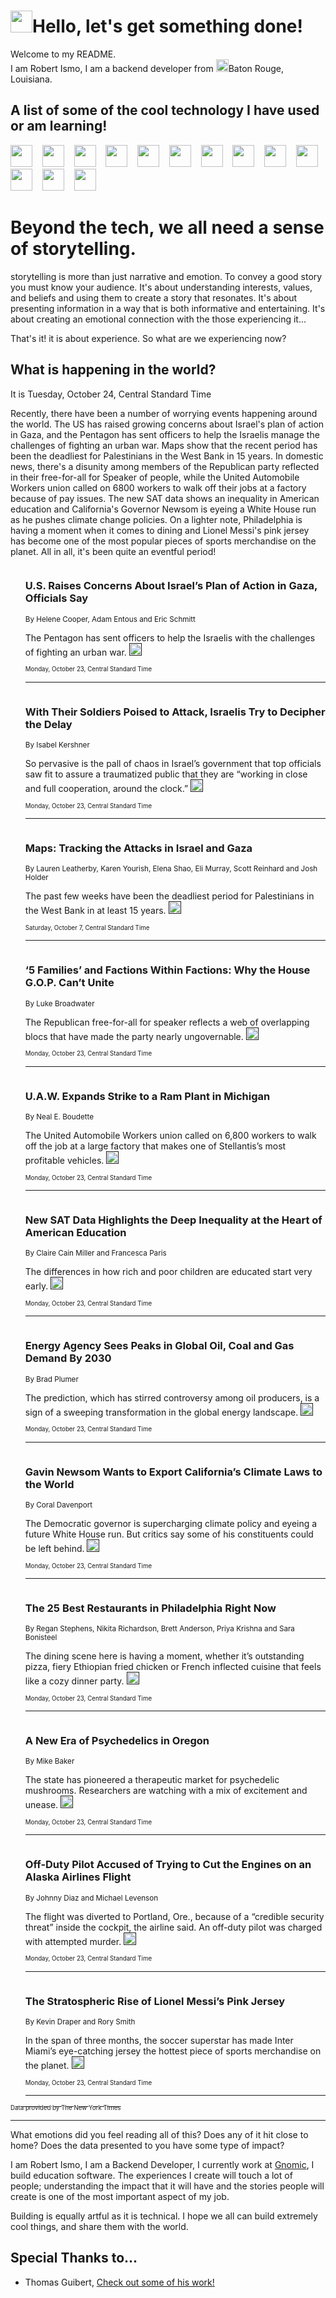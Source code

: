 <h1><img src="https://emojis.slackmojis.com/emojis/images/1643514375/3493/hot-coffee.gif?1643514375" width="35"/>Hello, let's get something done!</h1>

<p>Welcome to my README.<br/>
I am Robert Ismo, I am a backend developer from <img src="https://emojis.slackmojis.com/emojis/images/1638395689/50435/moulin_rouge.png?1638395689" width="20"/>Baton Rouge, Louisiana.</p>
<h2>A list of some of the cool technology I have used or am learning!</h2>
<p>
<img src="https://emojis.slackmojis.com/emojis/images/1643516091/21142/meow_bongotap.gif?1643516091" width="35" alt="">
<img src="https://img.shields.io/badge/Favorite%20Frontend%20Framework-SvelteKit-f83903" alt="">
<img src="https://img.shields.io/badge/Second%20Favorite-Vue-40b581" alt="">
<img src="https://img.shields.io/badge/Most%20Used%20Runtime-Nodejs-78b061" alt="">
<img src="https://emojis.slackmojis.com/emojis/images/1643517416/34482/fire.gif?1643517416" width="35" alt="">
<img src="https://img.shields.io/badge/Javascript%20But%20Better-Typescript-0078ca" alt="">
<img src="https://img.shields.io/badge/Favorite%20Language-Elixir-3e244d" alt="">
<img src="https://img.shields.io/badge/Containerize%20Everything-Docker-6ac9ef" alt="">
<img src="https://emojis.slackmojis.com/emojis/images/1643514596/5999/meow_party.gif?1643514596" width="35" alt="">
<img src="https://img.shields.io/badge/API%20Love%20Language-Graphql-de32a5" alt="">
<img src="https://img.shields.io/badge/Our%20Favorite%20Version%20Controller-Git-e94f33" alt="">
<img src="https://img.shields.io/badge/Favorite%20Database-Redis-d42d1d" alt="">
<img src="https://emojis.slackmojis.com/emojis/images/1643514559/5584/deployparrot.gif?1643514559" width="35" alt="">
<img src="https://img.shields.io/badge/Container%20Interstate-RabbitMQ-f66200" alt="">
<img src="https://img.shields.io/badge/Gotta%20Learn-Kubernetes-316adf" alt="">
<img src="https://img.shields.io/badge/Really%20Mature%20Now-WASM-654fef" alt="">
<img src="https://emojis.slackmojis.com/emojis/images/1666642497/61942/dance_vibe.gif?1666642497" width="35" alt="">
<img src="https://img.shields.io/badge/For%20My%20M1-ARM64-657d96" alt="">
<img src="https://img.shields.io/badge/Loving%20This%20So%20Much-TailwindCSS-17bcb5" alt="">
<img src="https://img.shields.io/badge/Cool%20Build%20Tool-Vite-f9cb24" alt="">
<img src="https://emojis.slackmojis.com/emojis/images/1669231376/62819/working-on-it.gif?1669231376" width="35" alt="">
<img src="https://img.shields.io/badge/Fun%20and%20Easy%20Database-MongoDB-5f8c49" alt="">
<img src="https://img.shields.io/badge/JS%20Life%20Support-NPM-c73737" alt="">
<img src="https://img.shields.io/badge/I%20Liked%20It-DynamoDB-0073b9" alt="">
<img src="https://emojis.slackmojis.com/emojis/images/1643514045/46/question.gif?1643514045" width="35" alt="">
<img src="https://img.shields.io/badge/cool-React-60d6f9" alt="">
<img src="https://img.shields.io/badge/Future%20Big%20Project-Lambda-f37e00" alt="">
<img src="https://img.shields.io/badge/NPM%20But%20Better-PNPM-f1aa07" alt="">
<img src="https://emojis.slackmojis.com/emojis/images/1643514943/9662/fbwow.gif?1643514943" width="35" alt="">
<img src="https://img.shields.io/badge/First%20Language-C-662079" alt="">
<img src="https://img.shields.io/badge/Where%20I%20Deploy%20Frontend-Vercel-000000" alt="">
<img src="https://img.shields.io/badge/Who%20Does%20not%20Want%20an%20App-Swift-f9492a" alt="">
<img src="https://emojis.slackmojis.com/emojis/images/1643514058/151/javascript.png?1643514058" width="35" alt="">
<img src="https://img.shields.io/badge/cool-Python-fbd542" alt="">
<img src="https://img.shields.io/badge/Favorite%20Something-Stripe-656cdc" alt="">
<img src="https://img.shields.io/badge/Of%20Course-HTML5-ed6327" alt="">
<img src="https://emojis.slackmojis.com/emojis/images/1660415405/60731/bomb.gif?1660415405" width="35" alt="">
<img src="https://img.shields.io/badge/hate-CSS-2964ec" alt="">
<img src="https://img.shields.io/badge/Learning-CircleCI-141215" alt="">
<img src="https://img.shields.io/badge/Learning-Rust-fbbb3b" alt="">
<img src="https://emojis.slackmojis.com/emojis/images/1660415397/60712/writing-hand.gif?1660415397" width="35" alt="">
<img src="https://img.shields.io/badge/Dev%20Browser%20of%20Choice-Firefox-cc4e26" alt="">
<img src="https://img.shields.io/badge/Recoverying%20From%20Windows-UNIX-1781e3" alt="">
<img src="https://img.shields.io/badge/LOVE-LogSeq-90c1c2" alt="">
<img src="https://emojis.slackmojis.com/emojis/images/1643514066/223/kirby.gif?1643514066" width="35" alt="">
<img src="https://img.shields.io/badge/Daily%20Driver-MacOS-e6e6e8" alt="">
<img src="https://img.shields.io/badge/Git%20Server-Github-000000" alt="">
<img src="https://img.shields.io/badge/enjoyable-EC2-f17428" alt="">
<img src="https://emojis.slackmojis.com/emojis/images/1643514239/2069/excited.gif?1643514239" width="35" alt="">
</p>
<h1>Beyond the tech, we all need a sense of storytelling.</h1>
<p>storytelling is more than just narrative and emotion. To convey a good story you must know your audience. It's about understanding interests, values, and beliefs and using them to create a story that resonates. It's about presenting information in a way that is both informative and entertaining. It's about creating an emotional connection with the those experiencing it...</p>
<p>That's it! it is about experience. So what are we experiencing now?</p>
<h2>What is happening in the world?</h2>
<p>It is Tuesday, October 24, Central Standard Time</p>
<p>
Recently, there have been a number of worrying events happening around the world. The US has raised growing concerns about Israel&#39;s plan of action in Gaza, and the Pentagon has sent officers to help the Israelis manage the challenges of fighting an urban war. Maps show that the recent period has been the deadliest for Palestinians in the West Bank in 15 years. In domestic news, there&#39;s a disunity among members of the Republican party reflected in their free-for-all for Speaker of people, while the United Automobile Workers union called on 6800 workers to walk off their jobs at a factory because of pay issues. The new SAT data shows an inequality in American education and California&#39;s Governor Newsom is eyeing a White House run as he pushes climate change policies. On a lighter note, Philadelphia is having a moment when it comes to dining and Lionel Messi&#39;s pink jersey has become one of the most popular pieces of sports merchandise on the planet. All in all, it&#39;s been quite an eventful period!</p>
<ol>
<img src="https://img.shields.io/badge/-us-blue" alt="">
<h3>U.S. Raises Concerns About Israel’s Plan of Action in Gaza, Officials Say</h3>
<sub>By Helene Cooper, Adam Entous and Eric Schmitt</sub>
<p>The Pentagon has sent officers to help the Israelis with the challenges of fighting an urban war.  <a href=""><img src="https://developer.nytimes.com/files/poweredby_nytimes_30b.png?v=1583354208352" height="20"></a></p>
<sub><sub>Monday, October 23, Central Standard Time</sub></sub>
<hr/>
<img src="https://img.shields.io/badge/-world-blue" alt="">
<h3>With Their Soldiers Poised to Attack, Israelis Try to Decipher the Delay</h3>
<sub>By Isabel Kershner</sub>
<p>So pervasive is the pall of chaos in Israel’s government that top officials saw fit to assure a traumatized public that they are “working in close and full cooperation, around the clock.”  <a href=""><img src="https://developer.nytimes.com/files/poweredby_nytimes_30b.png?v=1583354208352" height="20"></a></p>
<sub><sub>Monday, October 23, Central Standard Time</sub></sub>
<hr/>
<img src="https://img.shields.io/badge/-world-blue" alt="">
<h3>Maps: Tracking the Attacks in Israel and Gaza</h3>
<sub>By Lauren Leatherby, Karen Yourish, Elena Shao, Eli Murray, Scott Reinhard and Josh Holder</sub>
<p>The past few weeks have been the deadliest period for Palestinians in the West Bank in at least 15 years.  <a href=""><img src="https://developer.nytimes.com/files/poweredby_nytimes_30b.png?v=1583354208352" height="20"></a></p>
<sub><sub>Saturday, October 7, Central Standard Time</sub></sub>
<hr/>
<img src="https://img.shields.io/badge/-us-blue" alt="">
<h3>‘5 Families’ and Factions Within Factions: Why the House G.O.P. Can’t Unite</h3>
<sub>By Luke Broadwater</sub>
<p>The Republican free-for-all for speaker reflects a web of overlapping blocs that have made the party nearly ungovernable.  <a href=""><img src="https://developer.nytimes.com/files/poweredby_nytimes_30b.png?v=1583354208352" height="20"></a></p>
<sub><sub>Monday, October 23, Central Standard Time</sub></sub>
<hr/>
<img src="https://img.shields.io/badge/-business-blue" alt="">
<h3>U.A.W. Expands Strike to a Ram Plant in Michigan</h3>
<sub>By Neal E. Boudette</sub>
<p>The United Automobile Workers union called on 6,800 workers to walk off the job at a large factory that makes one of Stellantis’s most profitable vehicles.  <a href=""><img src="https://developer.nytimes.com/files/poweredby_nytimes_30b.png?v=1583354208352" height="20"></a></p>
<sub><sub>Monday, October 23, Central Standard Time</sub></sub>
<hr/>
<img src="https://img.shields.io/badge/-upshot-blue" alt="">
<h3>New SAT Data Highlights the Deep Inequality at the Heart of American Education</h3>
<sub>By Claire Cain Miller and Francesca Paris</sub>
<p>The differences in how rich and poor children are educated start very early.  <a href=""><img src="https://developer.nytimes.com/files/poweredby_nytimes_30b.png?v=1583354208352" height="20"></a></p>
<sub><sub>Monday, October 23, Central Standard Time</sub></sub>
<hr/>
<img src="https://img.shields.io/badge/-climate-blue" alt="">
<h3>Energy Agency Sees Peaks in Global Oil, Coal and Gas Demand By 2030</h3>
<sub>By Brad Plumer</sub>
<p>The prediction, which has stirred controversy among oil producers, is a sign of a sweeping transformation in the global energy landscape.  <a href=""><img src="https://developer.nytimes.com/files/poweredby_nytimes_30b.png?v=1583354208352" height="20"></a></p>
<sub><sub>Monday, October 23, Central Standard Time</sub></sub>
<hr/>
<img src="https://img.shields.io/badge/-climate-blue" alt="">
<h3>Gavin Newsom Wants to Export California’s Climate Laws to the World</h3>
<sub>By Coral Davenport</sub>
<p>The Democratic governor is supercharging climate policy and eyeing a future White House run. But critics say some of his constituents could be left behind.  <a href=""><img src="https://developer.nytimes.com/files/poweredby_nytimes_30b.png?v=1583354208352" height="20"></a></p>
<sub><sub>Monday, October 23, Central Standard Time</sub></sub>
<hr/>
<img src="https://img.shields.io/badge/-dining-blue" alt="">
<h3>The 25 Best Restaurants in Philadelphia Right Now</h3>
<sub>By Regan Stephens, Nikita Richardson, Brett Anderson, Priya Krishna and Sara Bonisteel</sub>
<p>The dining scene here is having a moment, whether it’s outstanding pizza, fiery Ethiopian fried chicken or French inflected cuisine that feels like a cozy dinner party.  <a href=""><img src="https://developer.nytimes.com/files/poweredby_nytimes_30b.png?v=1583354208352" height="20"></a></p>
<sub><sub>Monday, October 23, Central Standard Time</sub></sub>
<hr/>
<img src="https://img.shields.io/badge/-us-blue" alt="">
<h3>A New Era of Psychedelics in Oregon</h3>
<sub>By Mike Baker</sub>
<p>The state has pioneered a therapeutic market for psychedelic mushrooms. Researchers are watching with a mix of excitement and unease.  <a href=""><img src="https://developer.nytimes.com/files/poweredby_nytimes_30b.png?v=1583354208352" height="20"></a></p>
<sub><sub>Monday, October 23, Central Standard Time</sub></sub>
<hr/>
<img src="https://img.shields.io/badge/-us-blue" alt="">
<h3>Off-Duty Pilot Accused of Trying to Cut the Engines on an Alaska Airlines Flight</h3>
<sub>By Johnny Diaz and Michael Levenson</sub>
<p>The flight was diverted to Portland, Ore., because of a “credible security threat” inside the cockpit, the airline said. An off-duty pilot was charged with attempted murder.  <a href=""><img src="https://developer.nytimes.com/files/poweredby_nytimes_30b.png?v=1583354208352" height="20"></a></p>
<sub><sub>Monday, October 23, Central Standard Time</sub></sub>
<hr/>
<img src="https://img.shields.io/badge/-business-blue" alt="">
<h3>The Stratospheric Rise of Lionel Messi’s Pink Jersey</h3>
<sub>By Kevin Draper and Rory Smith</sub>
<p>In the span of three months, the soccer superstar has made Inter Miami’s eye-catching jersey the hottest piece of sports merchandise on the planet.  <a href=""><img src="https://developer.nytimes.com/files/poweredby_nytimes_30b.png?v=1583354208352" height="20"></a></p>
<sub><sub>Monday, October 23, Central Standard Time</sub></sub>
<hr/>
</ol>
<a href="https://developer.nytimes.com"><sub><sub>Data provided by The New York Times</sub></sub></a>
<hr/>
<p>What emotions did you feel reading all of this? Does any of it hit close to home? Does the data presented to you have some type of impact?</p>
<p>I am Robert Ismo, I am a Backend Developer, I currently work at <a href="https://gnomic.education/">Gnomic</a>, I build education software. The experiences I create will touch a lot of people; understanding the impact that it will have and the stories people will create is one of the most important aspect of my job.</p>
<p>Building is equally artful as it is technical. I hope we all can build extremely cool things, and share them with the world.</p>
<h2>Special Thanks to...</h2>
<ul>
<li>Thomas Guibert, <a href="https://github.com/thmsgbrt/thmsgbrt">Check out some of his work!</a></li>
</ul>